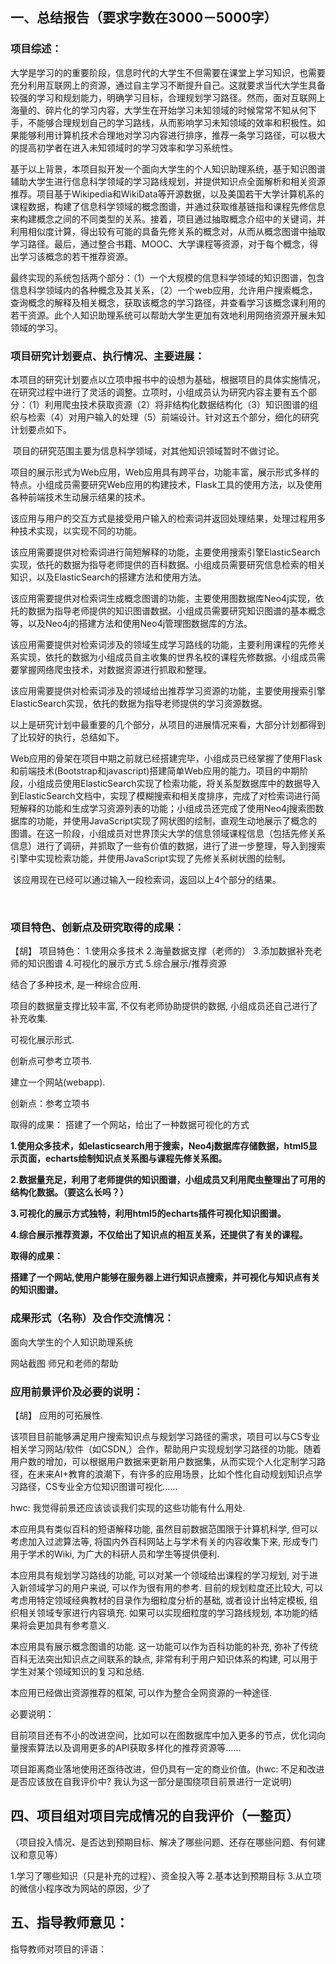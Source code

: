 ## 一、总结报告（要求字数在3000－5000字）

### 项目综述：


大学是学习的的重要阶段，信息时代的大学生不但需要在课堂上学习知识，也需要充分利用互联网上的资源，通过自主学习不断提升自己。这就要求当代大学生具备较强的学习和规划能力，明确学习目标，合理规划学习路径。然而，面对互联网上海量的、碎片化的学习内容，大学生在开始学习未知领域的时候常常不知从何下手，不能够合理规划自己的学习路线，从而影响学习未知领域的效率和积极性。如果能够利用计算机技术合理地对学习内容进行排序，推荐一条学习路径，可以极大的提高初学者在进入未知领域时的学习效率和学习系统性。

基于以上背景，本项目拟开发一个面向大学生的个人知识助理系统，基于知识图谱辅助大学生进行信息科学领域的学习路线规划，并提供知识点全面解析和相关资源推荐。项目基于Wikipedia和WikiData等开源数据，以及美国若干大学计算机系的课程数据，构建了信息科学领域的概念图谱，并通过获取维基链指和课程先修信息来构建概念之间的不同类型的关系。接着，项目通过抽取概念介绍中的关键词，并利用相似度计算，得出较有可能的具备先修关系的概念对，从而从概念图谱中抽取学习路径。最后，通过整合书籍、MOOC、大学课程等资源，对于每个概念，得出学习该概念的若干推荐资源。

最终实现的系统包括两个部分：（1）一个大规模的信息科学领域的知识图谱，包含信息科学领域内的各种概念及其关系，（2）一个web应用，允许用户搜索概念，查询概念的解释及相关概念，获取该概念的学习路径，并查看学习该概念课利用的若干资源。此个人知识助理系统可以帮助大学生更加有效地利用网络资源开展未知领域的学习。


### 项目研究计划要点、执行情况、主要进展：


​		本项目的研究计划要点以立项申报书中的设想为基础，根据项目的具体实施情况，在研究过程中进行了灵活的调整。立项时，小组成员认为研究内容主要有五个部分：（1）利用爬虫技术获取资源（2）将非结构化数据结构化（3）知识图谱的组织与检索（4）对用户输入的处理（5）前端设计。针对这五个部分，细化的研究计划要点如下。

​		项目的研究范围主要为信息科学领域，对其他知识领域暂时不做讨论。

​		项目的展示形式为Web应用，Web应用具有跨平台，功能丰富，展示形式多样的特点。小组成员需要研究Web应用的构建技术，Flask工具的使用方法，以及使用各种前端技术生动展示结果的技术。

​		该应用与用户的交互方式是接受用户输入的检索词并返回处理结果，处理过程用多种技术实现，以实现不同的功能。

​		该应用需要提供对检索词进行简短解释的功能，主要使用搜索引擎ElasticSearch实现，依托的数据为指导老师提供的百科数据。小组成员需要研究信息检索的相关知识，以及ElasticSearch的搭建方法和使用方法。

​		该应用需要提供对检索词生成概念图谱的功能，主要使用图数据库Neo4j实现，依托的数据为指导老师提供的知识图谱数据。小组成员需要研究知识图谱的基本概念等，以及Neo4j的搭建方法和使用Neo4j管理图数据库的方法。

​		该应用需要提供对检索词涉及的领域生成学习路线的功能，主要利用课程的先修关系实现，依托的数据为小组成员自主收集的世界名校的课程先修数据。小组成员需要掌握网络爬虫技术，对数据资源进行抓取和整理。

该应用需要提供对检索词涉及的领域给出推荐学习资源的功能，主要使用搜索引擎ElasticSearch实现，依托的数据为指导老师提供的学习资源数据。

​		以上是研究计划中最重要的几个部分，从项目的进展情况来看，大部分计划都得到了比较好的执行，总结如下。

​		Web应用的骨架在项目中期之前就已经搭建完毕，小组成员已经掌握了使用Flask和前端技术(Bootstrap和javascript)搭建简单Web应用的能力。项目的中期阶段，小组成员使用ElasticSearch实现了检索功能，将关系型数据库中的数据导入到ElasticSearch文档中，实现了模糊搜索和相关度排序，完成了对检索词进行简短解释的功能和生成学习资源列表的功能；小组成员还完成了使用Neo4j搜索图数据库的功能，并使用JavaScript实现了网状图的绘制，直观生动地展示了概念的图谱。在这一阶段，小组成员对世界顶尖大学的信息领域课程信息（包括先修关系信息）进行了调研，并抓取了一些有价值的数据，进行了进一步整理，导入到搜索引擎中实现检索功能，并使用JavaScript实现了先修关系树状图的绘制。

​		该应用现在已经可以通过输入一段检索词，返回以上4个部分的结果。

​		


### 项目特色、创新点及研究取得的成果：

【胡】
项目特色：
1.使用众多技术
2.海量数据支撑（老师的）
3.添加数据补充老师的知识图谱
4.可视化的展示方式
5.综合展示/推荐资源

结合了多种技术, 是一种综合应用.

项目的数据量支撑比较丰富, 不仅有老师协助提供的数据, 小组成员还自己进行了补充收集.

可视化展示形式.

创新点可参考立项书. 

建立一个网站(webapp).


创新点：参考立项书

取得的成果：
搭建了一个网站，给出了一种数据可视化的方式



**1.使用众多技术，如elasticsearch用于搜索，Neo4j数据库存储数据，html5显示页面，echarts绘制知识点关系图与课程先修关系图。**

**2.数据量充足，利用了老师提供的知识图谱，小组成员又利用爬虫整理出了可用的结构化数据。（要这么长吗？）**

**3.可视化的展示方式独特，利用html5的echarts插件可视化知识图谱。**

**4.综合展示推荐资源，不仅给出了知识点的相互关系，还提供了有关的课程。**

 

**取得的成果：**

**搭建了一个网站,使用户能够在服务器上进行知识点搜索，并可视化与知识点有关的知识图谱。**



### 成果形式（名称）及合作交流情况：

面向大学生的个人知识助理系统

网站截图
师兄和老师的帮助



### 应用前景评价及必要的说明：

【胡】
应用的可拓展性. 

该项目目前能够满足用户搜索知识点与规划学习路径的需求，项目可以与CS专业相关学习网站/软件（如CSDN,）合作，帮助用户实现规划学习路径的功能。随着用户数的增加，可以根据用户数据来更新用户数据集，从而实现个人化定制学习路径，在未来AI+教育的浪潮下，有许多的应用场景，比如个性化自动规划知识点学习路径，CS专业全方位知识图谱可视化……

hwc: 我觉得前景还应该谈谈我们实现的这些功能有什么用处.

本应用具有类似百科的短语解释功能, 虽然目前数据范围限于计算机科学, 但可以考虑加入过滤算法等, 将国内外百科网站上与学术有关的内容收集下来, 形成专门用于学术的Wiki, 为广大的科研人员和学生等提供便利. 

本应用具有规划学习路线的功能, 可以对某一个领域给出课程的学习规划, 对于进入新领域学习的用户来说, 可以作为很有用的参考. 目前的规划粒度还比较大, 可以考虑用特定领域经典教材的目录作为细粒度分析的基础, 或者设计出特定模板, 组织相关领域专家进行内容填充. 如果可以实现细粒度的学习路线规划, 本功能的结果将会更加具有参考意义.

本应用具有展示概念图谱的功能. 这一功能可以作为百科功能的补充, 弥补了传统百科无法突出知识点之间联系的缺点, 非常有利于用户知识体系的构建, 可以用于学生对某个领域知识的复习和总结. 

本应用已经做出资源推荐的框架, 可以作为整合全网资源的一种途径. 

必要说明：

目前项目还有不小的改进空间，比如可以在图数据库中加入更多的节点，优化词向量搜索算法以及调用更多的API获取多样化的推荐资源等……

项目距离商业落地使用还亟待改进，但仍具有一定的商业价值。(hwc: 不足和改进是否应该放在自我评价中? 我认为这一部分是围绕项目前景进行一定说明)



##  四、项目组对项目完成情况的自我评价（一整页）

（项目投入情况、是否达到预期目标、解决了哪些问题、还存在哪些问题、有何建议和意见等）

1.学习了哪些知识（只是补充的过程）、资金投入等
2.基本达到预期目标
3.从立项的微信小程序改为网站的原因，少了



## 五、指导教师意见：

指导教师对项目的评语：





